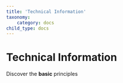 ```yaml
---
title: 'Technical Information'
taxonomy:
    category: docs
child_type: docs
---
```


# Technical Information

Discover the **basic** principles

